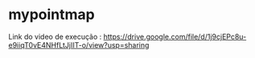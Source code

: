 # mypointmap
Link do video de execução :
https://drive.google.com/file/d/1j9cjEPc8u-e9iiqT0vE4NHfLtJjIIT-o/view?usp=sharing
